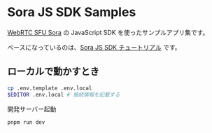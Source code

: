 # Sora JS SDK Samples

[WebRTC SFU Sora](https://sora.shiguredo.jp/) の JavaScript SDK を使ったサンプルアプリ集です。

ベースになっているのは、[Sora JS SDK チュートリアル](https://sora-js-sdk.shiguredo.jp/tutorial) です。

## ローカルで動かすとき

```bash
cp .env.template .env.local
$EDITOR .env.local # 接続情報を記載する
```

開発サーバー起動

```bash
pnpm run dev
```
